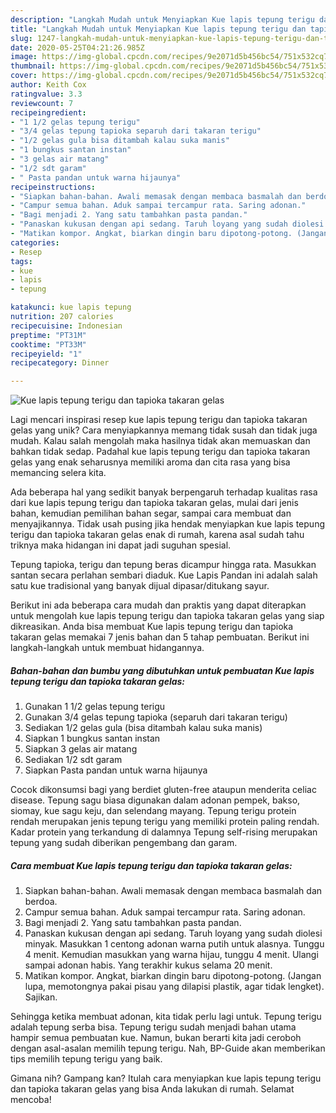 ```yaml
---
description: "Langkah Mudah untuk Menyiapkan Kue lapis tepung terigu dan tapioka takaran gelas Anti Gagal"
title: "Langkah Mudah untuk Menyiapkan Kue lapis tepung terigu dan tapioka takaran gelas Anti Gagal"
slug: 1247-langkah-mudah-untuk-menyiapkan-kue-lapis-tepung-terigu-dan-tapioka-takaran-gelas-anti-gagal
date: 2020-05-25T04:21:26.985Z
image: https://img-global.cpcdn.com/recipes/9e2071d5b456bc54/751x532cq70/kue-lapis-tepung-terigu-dan-tapioka-takaran-gelas-foto-resep-utama.jpg
thumbnail: https://img-global.cpcdn.com/recipes/9e2071d5b456bc54/751x532cq70/kue-lapis-tepung-terigu-dan-tapioka-takaran-gelas-foto-resep-utama.jpg
cover: https://img-global.cpcdn.com/recipes/9e2071d5b456bc54/751x532cq70/kue-lapis-tepung-terigu-dan-tapioka-takaran-gelas-foto-resep-utama.jpg
author: Keith Cox
ratingvalue: 3.3
reviewcount: 7
recipeingredient:
- "1 1/2 gelas tepung terigu"
- "3/4 gelas tepung tapioka separuh dari takaran terigu"
- "1/2 gelas gula bisa ditambah kalau suka manis"
- "1 bungkus santan instan"
- "3 gelas air matang"
- "1/2 sdt garam"
- " Pasta pandan untuk warna hijaunya"
recipeinstructions:
- "Siapkan bahan-bahan. Awali memasak dengan membaca basmalah dan berdoa."
- "Campur semua bahan. Aduk sampai tercampur rata. Saring adonan."
- "Bagi menjadi 2. Yang satu tambahkan pasta pandan."
- "Panaskan kukusan dengan api sedang. Taruh loyang yang sudah diolesi minyak. Masukkan 1 centong adonan warna putih untuk alasnya. Tunggu 4 menit. Kemudian masukkan yang warna hijau, tunggu 4 menit. Ulangi sampai adonan habis. Yang terakhir kukus selama 20 menit."
- "Matikan kompor. Angkat, biarkan dingin baru dipotong-potong. (Jangan lupa, memotongnya pakai pisau yang dilapisi plastik, agar tidak lengket). Sajikan."
categories:
- Resep
tags:
- kue
- lapis
- tepung

katakunci: kue lapis tepung 
nutrition: 207 calories
recipecuisine: Indonesian
preptime: "PT31M"
cooktime: "PT33M"
recipeyield: "1"
recipecategory: Dinner

---
```



![Kue lapis tepung terigu dan tapioka takaran gelas](https://img-global.cpcdn.com/recipes/9e2071d5b456bc54/751x532cq70/kue-lapis-tepung-terigu-dan-tapioka-takaran-gelas-foto-resep-utama.jpg)

Lagi mencari inspirasi resep kue lapis tepung terigu dan tapioka takaran gelas yang unik? Cara menyiapkannya memang tidak susah dan tidak juga mudah. Kalau salah mengolah maka hasilnya tidak akan memuaskan dan bahkan tidak sedap. Padahal kue lapis tepung terigu dan tapioka takaran gelas yang enak seharusnya memiliki aroma dan cita rasa yang bisa memancing selera kita.

Ada beberapa hal yang sedikit banyak berpengaruh terhadap kualitas rasa dari kue lapis tepung terigu dan tapioka takaran gelas, mulai dari jenis bahan, kemudian pemilihan bahan segar, sampai cara membuat dan menyajikannya. Tidak usah pusing jika hendak menyiapkan kue lapis tepung terigu dan tapioka takaran gelas enak di rumah, karena asal sudah tahu triknya maka hidangan ini dapat jadi suguhan spesial.

Tepung tapioka, terigu dan tepung beras dicampur hingga rata. Masukkan santan secara perlahan sembari diaduk. Kue Lapis Pandan ini adalah salah satu kue tradisional yang banyak dijual dipasar/ditukang sayur.


Berikut ini ada beberapa cara mudah dan praktis yang dapat diterapkan untuk mengolah kue lapis tepung terigu dan tapioka takaran gelas yang siap dikreasikan. Anda bisa membuat Kue lapis tepung terigu dan tapioka takaran gelas memakai 7 jenis bahan dan 5 tahap pembuatan. Berikut ini langkah-langkah untuk membuat hidangannya.

<!--inarticleads1-->

##### Bahan-bahan dan bumbu yang dibutuhkan untuk pembuatan Kue lapis tepung terigu dan tapioka takaran gelas:

1. Gunakan 1 1/2 gelas tepung terigu
1. Gunakan 3/4 gelas tepung tapioka (separuh dari takaran terigu)
1. Sediakan 1/2 gelas gula (bisa ditambah kalau suka manis)
1. Siapkan 1 bungkus santan instan
1. Siapkan 3 gelas air matang
1. Sediakan 1/2 sdt garam
1. Siapkan  Pasta pandan untuk warna hijaunya


Cocok dikonsumsi bagi yang berdiet gluten-free ataupun menderita celiac disease. Tepung sagu biasa digunakan dalam adonan pempek, bakso, siomay, kue sagu keju, dan selendang mayang. Tepung terigu protein rendah merupakan jenis tepung terigu yang memiliki protein paling rendah. Kadar protein yang terkandung di dalamnya Tepung self-rising merupakan tepung yang sudah diberikan pengembang dan garam. 

<!--inarticleads2-->

##### Cara membuat Kue lapis tepung terigu dan tapioka takaran gelas:

1. Siapkan bahan-bahan. Awali memasak dengan membaca basmalah dan berdoa.
1. Campur semua bahan. Aduk sampai tercampur rata. Saring adonan.
1. Bagi menjadi 2. Yang satu tambahkan pasta pandan.
1. Panaskan kukusan dengan api sedang. Taruh loyang yang sudah diolesi minyak. Masukkan 1 centong adonan warna putih untuk alasnya. Tunggu 4 menit. Kemudian masukkan yang warna hijau, tunggu 4 menit. Ulangi sampai adonan habis. Yang terakhir kukus selama 20 menit.
1. Matikan kompor. Angkat, biarkan dingin baru dipotong-potong. (Jangan lupa, memotongnya pakai pisau yang dilapisi plastik, agar tidak lengket). Sajikan.


Sehingga ketika membuat adonan, kita tidak perlu lagi untuk. Tepung terigu adalah tepung serba bisa. Tepung terigu sudah menjadi bahan utama hampir semua pembuatan kue. Namun, bukan berarti kita jadi ceroboh dengan asal-asalan memilih tepung terigu. Nah, BP-Guide akan memberikan tips memilih tepung terigu yang baik. 

Gimana nih? Gampang kan? Itulah cara menyiapkan kue lapis tepung terigu dan tapioka takaran gelas yang bisa Anda lakukan di rumah. Selamat mencoba!
